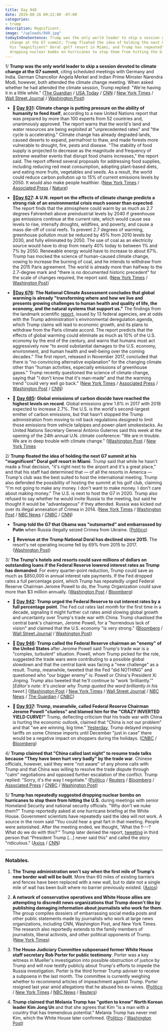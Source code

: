 ```yaml
---
title: Day 949
date: 2019-08-26 09:22:00 -07:00
categories:
- trump
description: Magnificent.
image: "/uploads/949.jpg"
todayInOneSentence: Trump was the only world leader to skip a session devoted to climate
  change at the G7 summit; Trump floated the idea of holding the next G7 summit at
  his "magnificent" Doral golf resort in Miami; and Trump has repeatedly suggested
  dropping nuclear bombs on hurricanes to stop them from hitting the U.S.
---
```


1/ **Trump was the only world leader to skip a session devoted to climate change at the G7 summit**, citing scheduled meetings with Germany and India. German Chancellor Angela Merkel and Indian Prime Minister Narendra Modi, however, both attended the climate change meeting. When asked whether he had attended the climate session, Trump replied: "We're having it in a little while." ([The Guardian](https://www.theguardian.com/us-news/2019/aug/26/donald-trump-skips-g7-talks-on-climate-crisis-and-amazon-fires) / [USA Today](https://www.usatoday.com/story/news/politics/2019/08/26/trump-not-seen-g-7-climate-meeting-amid-fight-over-paris-accord/2118251001/) / [CNN](https://www.cnn.com/2019/08/26/politics/donald-trump-g7-climate-summit/index.html) / [New York Times](https://www.nytimes.com/2019/08/26/world/europe/g7-live-updates.html) / [Wall Street Journal](https://www.wsj.com/articles/trump-says-china-called-u-s-to-get-back-to-the-table-after-latest-tariff-spat-11566807487) / [Washington Post](https://www.washingtonpost.com/politics/g-7-summit-set-to-end-with-little-consensus-amid-trumps-mixed-messaging-on-the-trade-war/2019/08/26/c73b49ac-c76d-11e9-a1fe-ca46e8d573c0_story.html))

* **📌 [Day 931](https://whatthefuckjusthappenedtoday.com/2019/08/08/day-931/#10-climate-change-is-putting-pressur): Climate change is putting pressure on the ability of humanity to feed itself**, according to a new United Nations report that was prepared by more than 100 experts from 52 countries and, unanimously approved. The report warns that the world's land and water resources are being exploited at "unprecedented rates" and "the cycle is accelerating." Climate change has already degraded lands, caused deserts to expand, permafrost to thaw, and made forests more vulnerable to drought, fire, pests and disease. "The stability of food supply is projected to decrease as the magnitude and frequency of extreme weather events that disrupt food chains increases," the report said. The report offered several proposals for addressing food supplies, including reducing red meat consumption, adopting plant-based diets, and eating more fruits, vegetables and seeds. As a result, the world could reduce carbon pollution up to 15% of current emissions levels by 2050. It would also make people healthier. ([New York Times](https://www.nytimes.com/2019/08/08/climate/climate-change-food-supply.html) / [Associated Press](https://apnews.com/afb6990efd7c437da19c6d4d9976899c) / [Nature](https://www.nature.com/articles/d41586-019-02409-7))

* **📌[Day 627](https://whatthefuckjusthappenedtoday.com/2018/10/08/day-627/): A U.N. report on the effects of climate change predicts a strong risk of an environmental crisis much sooner than expected**. The report finds that the atmosphere could warm by as much as 2.7 degrees Fahrenheit above preindustrial levels by 2040 if greenhouse gas emissions continue at the current rate, which would cause sea levels to rise, intensify droughts, wildfires, and poverty, and cause a mass die-off of coral reefs. To prevent 2.7 degrees of warming, greenhouse pollution must be reduced by 45% from 2010 levels by 2030, and fully eliminated by 2050. The use of coal as an electricity source would have to drop from nearly 40% today to between 1% and 7% by 2050. Renewable energy would have to increase to about 67%. Trump has mocked the science of human-caused climate change, vowing to increase the burning of coal, and he intends to withdraw from the 2015 Paris agreement. The world is already more than halfway to the 2.7-degree mark and "there is no documented historic precedent" for the scale of changes required, the report said. ([New York Times](https://www.nytimes.com/2018/10/07/climate/ipcc-climate-report-2040.html) / [Washington Post](https://www.washingtonpost.com/energy-environment/2018/10/08/world-has-only-years-get-climate-change-under-control-un-scientists-say/))

* **📌[Day 676](https://whatthefuckjusthappenedtoday.com/2018/11/26/day-676/#1-the-national-climate-assessment-co): The National Climate Assessment concludes that global warming is already "transforming where and how we live and presents growing challenges to human health and quality of life, the economy, and the natural systems that support us."** The findings from the landmark scientific [report](https://nca2018.globalchange.gov/), issued by 13 federal agencies, are at odds with the Trump administration's environmental deregulation agenda, which Trump claims will lead to economic growth, and its plans to withdraw from the Paris climate accord. The report predicts that the effects of global warming could eliminate as much as 10% of the U.S. economy by the end of the century, and warns that humans must act aggressively now "to avoid substantial damages to the U.S. economy, environment, and human health and well-being over the coming decades." The first report, released in November 2017, concluded that there is "no convincing alternative explanation" for the changing climate other than "human activities, especially emissions of greenhouse gases." Trump recently questioned the science of climate change, saying that "I don't know that it's man-made" and that the warming trend "could very well go back." ([New York Times](https://www.nytimes.com/2018/11/23/climate/us-climate-report.html) / [Associated Press](https://apnews.com/f9732784135c4f4a8963daff79e2583e) / [Washington Post](https://www.washingtonpost.com/energy-environment/2018/11/23/major-trump-administration-climate-report-says-damages-are-intensifying-across-country/) / [CNN](https://www.cnn.com/2018/11/23/health/climate-change-report-bn/index.html))

* 📌 **[Day 685](https://whatthefuckjusthappenedtoday.com/2018/12/05/day-685/#2-global-emissions-of-carbon-dioxide): Global emissions of carbon dioxide have reached the highest levels on record**. Global emissions grew 1.6% in 2017 with 2018 expected to increase 2.7%. The U.S. is the world's second-largest emitter of carbon emissions, but that hasn't stopped the Trump administration from moving to roll back regulations designed to limit those emissions from vehicle tailpipes and power-plant smokestacks. As United Nations Secretary General António Guterres said this week at the opening of the 24th annual U.N. climate conference: "We are in trouble. We are in deep trouble with climate change." ([Washington Post](https://www.washingtonpost.com/energy-environment/2018/12/05/we-are-trouble-global-carbon-emissions-reached-new-record-high/) / [New York Times](https://www.nytimes.com/2018/12/05/climate/greenhouse-gas-emissions-2018.html)

2/ **Trump floated the idea of holding the next G7 summit at his "magnificent" Doral golf resort in Miami**. Trump said that while he hasn't made a final decision, "it's right next to the airport and it's a great place," and that his staff had determined that — of all the resorts in America — Trump's club was the best suited to host the international meeting. Trump also defended the possibility of hosting the summit at his golf club, claiming "I'm not going to make any money. I don't want to make money. I don't care about making money." The U.S. is next to host the G7 in 2020. Trump also refused to say whether he would invite Russia to the meeting, but said he thought it would be "advantageous" if they attended. Russia was kicked out over its illegal annexation of Crimea in 2014. ([New York Times](https://www.nytimes.com/2019/08/26/world/europe/trump-doral-g7.html) / [Washington Post](https://www.washingtonpost.com/politics/trump-sings-the-praises-of-his-resort-in-florida-as-g-7-host-for-2020/2019/08/26/17409c1e-c7ea-11e9-8067-196d9f17af68_story.html) / [NBC News](https://www.nbcnews.com/politics/donald-trump/trump-says-next-g-7-be-hosted-miami-possibly-his-n1046246) / [CNBC](https://www.cnbc.com/2019/08/26/trump-says-the-next-g-7-will-most-likely-be-at-his-miami-golf-course.html) / [CNN](https://www.cnn.com/2019/08/26/politics/trump-g7-doral-miami/index.html))

* **Trump told the G7 that Obama was "outsmarted" and embarrassed by Putin** when Russia illegally seized Crimea from Ukraine. ([Politico](https://www.politico.com/story/2019/08/26/trump-putin-obama-g7-1475439))

* 📌 **Revenue at the Trump National Doral has declined since 2015**. The resort's net operating income fell by 69% from 2015 to 2017. ([Washington Post](https://www.washingtonpost.com/politics/trumps-prized-doral-resort-is-in-steep-decline-according-to-company-documents-showing-his-business-problems-are-mounting/2019/05/14/03cc701a-6b54-11e9-be3a-33217240a539_story.html))

3/ **The Trump's hotels and resorts could save millions of dollars on outstanding loans if the Federal Reserve lowered interest rates as Trump has demanded**. For every quarter-point reduction, Trump could save as much as $850,000 in annual interest rate payments. If the Fed dropped rates a full percentage point, which Trump has repeatedly urged Federal Reserve Chairman Jerome Powell to do, the Trump Organization could save more than $3 million annually. ([Washington Post](https://www.washingtonpost.com/politics/trumps-company-could-save-millions-if-interest-rates-fall-as-he-demands/2019/08/24/5e5df684-c5a9-11e9-b5e4-54aa56d5b7ce_story.html) / [Bloomberg](https://www.bloomberg.com/news/articles/2019-08-02/trump-saves-about-1-million-with-powell-s-interest-rate-cut))

* **📌 [Day 942](https://whatthefuckjusthappenedtoday.com/2019/08/19/day-942/#6-trump-urged-the-federal-reserve-to): Trump urged the Federal Reserve to cut interest rates by a full percentage point**. The Fed cut rates last month for the first time in a decade, signaling it might further cut rates amid slowing global growth and uncertainty over Trump's trade war with China. Trump chastised the central bank's chairman, Jerome Powell, for a "horrendous lack of vision" and claimed that the U.S. economy "is very strong." ([Bloomberg](https://www.bloomberg.com/news/articles/2019-08-19/trump-urges-fed-to-cut-interest-rates-to-boost-the-world-economy) / [Wall Street Journal](https://www.wsj.com/articles/trump-calls-for-a-big-fed-rate-cut-again-criticizes-central-bank-chairman-11566230832) / [Washington Post](https://www.washingtonpost.com/politics/trump-calls-on-fed-to-cut-rates-by-100-basis-points-amid-recession-fears/2019/08/19/289f192a-c292-11e9-9986-1fb3e4397be4_story.html))

* **📌 [Day 946](https://whatthefuckjusthappenedtoday.com/2019/08/23/day-946/#1-trump-called-the-federal-reserve-c): Trump called the Federal Reserve chairman an "enemy" of the United States** after Jerome Powell said Trump's trade war is a "complex, turbulent" situation. Powell, whom Trump picked for the role, suggested the trade wars were contributing to a possible global slowdown and that the central bank was facing a "new challenge" as a result. Trump, meanwhile, tweeted that the Fed "did NOTHING" and questioned who "our bigger enemy" is: Powell or China's President Xi Jinping. Trump also tweeted that he'll continue to "work 'brilliantly.'" \[*Editor's note: It's unclear why Trump quoted the word brilliantly in his tweet*.\] ([Washington Post](https://www.washingtonpost.com/business/2019/08/23/fed-chair-powell-vows-sustain-expansion-he-doesnt-commit-deep-interest-rate-cuts-trump-wants/) / [New York Times](https://www.nytimes.com/2019/08/23/business/powell-fed-interest-rates-trump.html) / [Wall Street Journal](https://www.wsj.com/articles/powell-says-fed-prepared-to-provide-stimulus-if-a-slowdown-hits-u-s-economy-11566568965) / [NBC News](https://www.nbcnews.com/politics/donald-trump/trump-slams-fed-chief-who-our-biggest-enemy-jay-powell-n1045786) / [The Guardian](https://www.theguardian.com/business/2019/aug/23/fed-chair-jerome-powell-trump-trade-policies-new-challenge) / [CNBC](https://www.cnbc.com/2019/08/23/trump-tweets-who-is-our-bigger-enemy-fed-chairman-powell-or-chinese-president-xi.html))

* **📌 [Day 937](https://whatthefuckjusthappenedtoday.com/2019/08/14/day-937/#6-trump-meanwhile-called-federal-res): Trump, meanwhile, called Federal Reserve Chairman Jerome Powell "clueless" and blamed him for the "CRAZY INVERTED YIELD CURVE!"** Trump, deflecting criticism that his trade war with China is hurting the economic outlook, claimed that "China is not our problem" and that "we are winning, big time." [Yesterday](https://whatthefuckjusthappenedtoday.com/2019/08/13/day-936/#1-trump-delayed-imposing-tariffs-on), Trump delayed imposing tariffs on some Chinese imports until December "just in case" there would be a negative impact on shoppers during the holidays. ([CNBC](https://www.cnbc.com/2019/08/14/trump-hammers-clueless-jay-powell-rails-against-crazy-inverted-yield-curve.html) / [Bloomberg](https://www.bloomberg.com/news/articles/2019-08-14/trump-hits-fed-over-crazy-inverted-yield-curve-as-stocks-fall))

4/ **Trump claimed that "China called last night" to resume trade talks because "They have been hurt very badly" by the trade war**. Chinese officials, however, said they were "not aware" of any phone calls with Trump and that China was willing to resolve the trade dispute through "calm" negotiations and opposed further escalation of the conflict. Trump replied: "Sorry, it's the way I negotiate." ([Politico](https://www.politico.com/story/2019/08/26/trump-china-renewed-trade-talks-1475224) / [Reuters](https://www.reuters.com/article/us-usa-trade-china/china-says-wants-calm-resolution-to-u-s-trade-war-idUSKCN1VG03C) / [Bloomberg](https://www.bloomberg.com/news/articles/2019-08-26/china-firmly-opposes-u-s-trade-war-escalation-liu-says) / [Associated Press](https://apnews.com/568961a192964b849529746567b56a85) / [CNBC](https://www.cnbc.com/2019/08/26/trump-says-he-believes-china-sincerely-wants-a-trade-deal.html) / [Washington Post](https://www.washingtonpost.com/business/economy/trump-insists-tough-trade-tactics-working-but-time-is-running-out/2019/08/26/1fe28ec6-c7d7-11e9-a1fe-ca46e8d573c0_story.html))

5/ **Trump has repeatedly suggested dropping nuclear bombs on hurricanes to stop them from hitting the U.S.** during meetings with senior Homeland Security and national security officials. "Why don't we nuke them?" Trump reportedly asked at one hurricane briefing at the White House. Government scientists have repeatedly said the idea will not work. A source in the room said "You could hear a gnat fart in that meeting. People were astonished. After the meeting ended, we thought, 'What the f---? What do we do with this?'" Trump later denied the report, [tweeting](https://twitter.com/realDonaldTrump/status/1165918301932916736) in third person that "President Trump \[...\] never said this" and called the story "ridiculous."  ([Axios](https://www.axios.com/trump-nuclear-bombs-hurricanes-97231f38-2394-4120-a3fa-8c9cf0e3f51c.html) / [CNN](https://www.cnn.com/2019/08/26/politics/donald-trump-nuclear-bombs-hurricanes/index.html))

---

### Notables.

1. **The Trump administration won't say when the first mile of Trump's new border wall will be built**. More than 60 miles of existing barriers and fences have been replaced with a new wall, but to date not a single mile of wall has been built where no barrier previously existed. ([Axios](https://www.axios.com/trump-border-wall-new-construction-3b7ad3a4-e50c-4330-86bc-193df9e27405.html))

2. **A network of conservative operatives and White House allies are attempting to discredit news organizations that Trump doesn't like by publishing damaging information about journalists who work for them**. The group compiles dossiers of embarrassing social media posts and other public statements made by journalists who work at large news organizations, including CNN, Washington Post, and New York Times. The research also reportedly extends to the family members of journalists, liberal activists, and other political opponents of Trump. ([New York Times](https://www.nytimes.com/2019/08/25/us/politics/trump-allies-news-media.html))

3. **The House Judiciary Committee subpoenaed former White House staff secretary Rob Porter for public testimony**. Porter was a key witness in Mueller's investigation into possible obstruction of justice by Trump and will now testify publicly about Trump's efforts to impede the Russia investigation. Porter is the third former Trump adviser to receive a subpoena in the last month. The committee is currently weighing whether to recommend articles of impeachment against Trump. Porter resigned last year amid allegations that he abused his ex-wives. ([Politico](https://www.politico.com/story/2019/08/26/house-judiciary-committee-subpoena-rob-porter-1469634) / [New York Times](https://www.nytimes.com/2019/08/26/us/politics/rob-porter-judiciary-subpoena.html) / [NBC News](https://www.nbcnews.com/politics/congress/house-judiciary-committee-subpoenas-former-white-house-aide-rob-porter-n1046436) / [Reuters](https://www.reuters.com/article/us-usa-trump-porter-idUSKCN1VG1A5))

4. **Trump claimed that Melania Trump has "gotten to know" North Korean leader Kim Jong Un** and that she agrees that Kim "is a man with a country that has tremendous potential." Melania Trump has never met Kim, which the White House later confirmed. ([Politico](https://www.politico.com/story/2019/08/26/white-house-melania-trump-kim-jong-un-1475726) / [Washington Post](https://www.washingtonpost.com/politics/after-trump-claims-first-lady-has-gotten-to-know-kim-jong-un-white-house-clarifies-theyve-never-met/2019/08/26/0855ccca-c82f-11e9-be05-f76ac4ec618c_story.html))